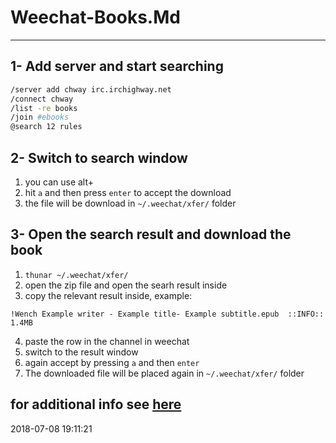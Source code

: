 # Weechat-Books.Md

----------------------------------------- 
## 1- Add server and start searching
``` bash
/server add chway irc.irchighway.net
/connect chway
/list -re books
/join #ebooks
@search 12 rules
```
## 2- Switch to search window
1. you can use alt+<win number>
2. hit `a` and then press `enter` to accept the download
3. the file will be download in `~/.weechat/xfer/` folder

## 3- Open the search result and download the book
1. `thunar ~/.weechat/xfer/`
2. open the zip file and open the searh result inside
3. copy the relevant result inside, example:
```
!Wench Example writer - Example title- Example subtitle.epub  ::INFO:: 1.4MB
```
4. paste the row in the channel in weechat
5. switch to the result window
6. again accept by pressing `a` and then `enter`
7. The downloaded file will be placed again in `~/.weechat/xfer/` folder


for additional info see [here](https://bit.ly/2MWlUkG)
-----------------------------------------
2018-07-08 19:11:21

